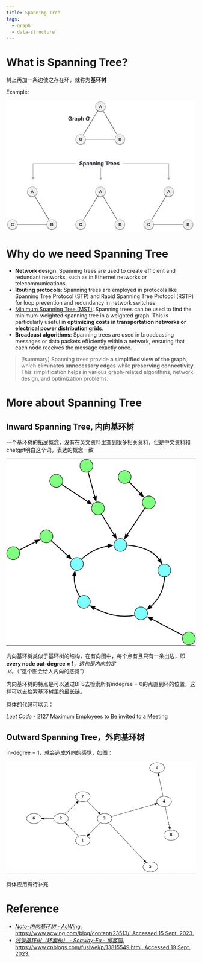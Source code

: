 ```yaml
---
title: Spanning Tree
tags:
  - graph
  - data-structure
---
```


# What is Spanning Tree?

树上再加一条边使之存在环，就称为**基环树**

Example:

![](computer_sci/data_structure_and_algorithm/graph/attachments/Pasted%20image%2020230915111826.png)


# Why do we need Spanning Tree

* **Network design**: Spanning trees are used to create efficient and redundant networks, such as in Ethernet networks or telecommunications.
* **Routing protocols**: Spanning trees are employed in protocols like Spanning Tree Protocol (STP) and Rapid Spanning Tree Protocol (RSTP) for loop prevention and redundancy in network switches.
* [Minimum Spanning Tree (MST)](computer_sci/data_structure_and_algorithm/graph/MST.md): Spanning trees can be used to find the minimum-weighted spanning tree in a weighted graph. This is particularly useful in **optimizing costs in transportation networks or electrical power distribution grids**.
* **Broadcast algorithms**: Spanning trees are used in broadcasting messages or data packets efficiently within a network, ensuring that each node receives the message exactly once.

> [!summary] 
>  Spanning trees provide **a simplified view of the graph**, which **eliminates unnecessary edges** while **preserving connectivity**. This simplification helps in various graph-related algorithms, network design, and optimization problems.

# More about Spanning Tree

## Inward Spanning Tree, 内向基环树

一个基环树的拓展概念，没有在英文资料里查到很多相关资料，但是中文资料和chatgpt明白这个词，表达的概念一致

![](computer_sci/data_structure_and_algorithm/graph/attachments/Pasted%20image%2020230915114049.png)

内向基环树类似于基环树的结构，在有向图中，每个点有且只有一条出边，即**every node out-degree = 1**，*这也是内向的定义*。（”这个图会给人内向的感觉“）

内向基环树的特点是可以通过BFS去检索所有indegree = 0的点直到环的位置，这样可以去检索基环树里的最长链。

具体的代码可以见：

[*Leet Code* - 2127 Maximum Employees to Be invited to a Meeting](https://github.com/PinkR1ver/JudeW-Problemset/blob/master/Leetcode/2127.%20Maximum%20Employees%20to%20Be%20Invited%20to%20a%20Meeting/main_bfs.py)


## Outward Spanning Tree，外向基环树

in-degree = 1，就会造成外向的感觉，如图：

![](computer_sci/data_structure_and_algorithm/graph/attachments/Pasted%20image%2020230919101645.png)

具体应用有待补充


# Reference

* [_$Note$-内向基环树 - AcWing_. https://www.acwing.com/blog/content/23513/. Accessed 15 Sept. 2023.](https://www.acwing.com/blog/content/23513/)
* [_浅谈基环树（环套树） - Seaway-Fu - 博客园_. https://www.cnblogs.com/fusiwei/p/13815549.html. Accessed 19 Sept. 2023.](https://www.cnblogs.com/fusiwei/p/13815549.html)